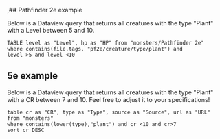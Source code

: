 ,## Pathfinder 2e example

Below is a Dataview query that returns all creatures with the type "Plant" with a Level between 5 and 10.

```dataview
TABLE level as "Level", hp as "HP" from "monsters/Pathfinder 2e"
where contains(file.tags, "pf2e/creature/type/plant") and
level >5 and level <10
```


## 5e example

Below is a Dataview query that returns all creatures with the type "Plant" with a CR between 7 and 10. Feel free to adjust it to your specifications!

```dataview
table cr as "CR", type as "Type", source as "Source", url as "URL" from "monsters"
where contains(lower(type),"plant") and cr <10 and cr>7
sort cr DESC
```


